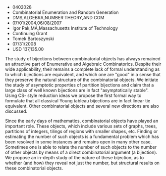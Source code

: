 
* 0402028
* Combinatorial Enumeration and Random Generation
* DMS,ALGEBRA,NUMBER THEORY,AND COM
* 07/01/2004,06/08/2007
* Igor Pak,MA,Massachusetts Institute of Technology
* Continuing Grant
* Tomek Bartoszynski
* 07/31/2008
* USD 137,135.00

The study of bijections between combinatorial objects has always remained an
attractive part of Enumerative and Algebraic Combinatorics. Despite their wide
applicability, their remains a complete lack of formal understanding as to which
bijections are equivalent, and which one are "good" in a sense that they
preserve the natural structure of the combinatorial objects. We initiate the
study of asymptotic properties of partition bijections and claim that a large
class of well known bijections are in fact "asymptotically stable". Using CS-
style reduction ideas we propose the first formal way to formulate that all
classical Young tableau bijections are in fact linear tie equivalent. Other
combinatorial objects and several new directions are also discussed.

Since the early days of mathematics, combinatorial objects have played an
important role. These objects, which include various sets of graphs, trees,
partitions of integers, tilings of regions with smaller shapes, etc. Finding or
estimating the number of such objects is a fundamental problem which has been
resolved in some instances and remains open in many other case. Sometimes one is
able to relate the number of such objects to the number of other objects by
means of a direct combinatorial argument (a bijection). We propose an in-depth
study of the nature of these bijection, as to whether (and how) they reveal not
just the number, but structural results on these combinatorial objects.
